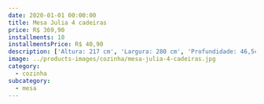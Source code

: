 ```yaml
---
date: 2020-01-01 00:00:00
title: Mesa Julia 4 cadeiras
price: R$ 369,90
installments: 10
installmentsPrice: R$ 40,90
description: ['Altura: 217 cm', 'Largura: 280 cm', 'Profundidade: 46,5cm', 'Materia Prima: MDF / MDP', 'Quantidade de Gavetas: 4 Gavetas', 'Tipo de Corrediças: Telescópicas', 'Quantidade de Portas: 8', 'Pés Com sapata regulável']
image: ../products-images/cozinha/mesa-julia-4-cadeiras.jpg
category:
  - cozinha
subcategory:
  - mesa
---
```

